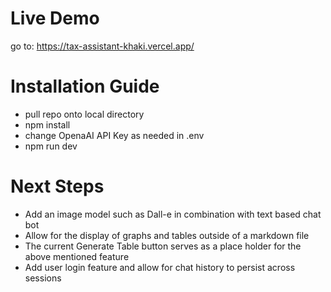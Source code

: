 # Live Demo
go to: https://tax-assistant-khaki.vercel.app/ 

# Installation Guide
- pull repo onto local directory 
- npm install
- change OpenaAI API Key as needed in .env
- npm run dev


# Next Steps
- Add an image model such as Dall-e in combination with text based chat bot
- Allow for the display of graphs and tables outside of a markdown file
- The current Generate Table button serves as a place holder for the above mentioned feature
- Add user login feature and allow for chat history to persist across sessions
